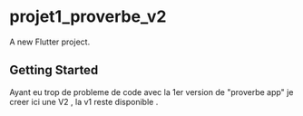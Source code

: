 # projet1_proverbe_v2

A new Flutter project.

## Getting Started

Ayant eu trop de probleme de code avec la 1er version de "proverbe app" je creer ici une V2 , la v1 reste disponible .
